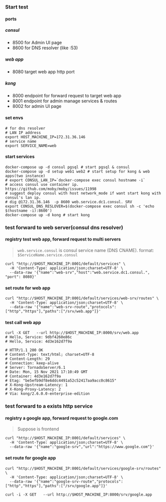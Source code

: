 ### Start test

#### ports
##### consul
- 8500 for Admin UI page
- 8600 for DNS resolver (like :53)
##### web app
- 8080 target web app http port
##### kong
- 8000 endpoint for forward request to target web app
- 8001 endpoint for admin manage services & routes
- 8002 for admin UI page


#### set envs

```
# for dns resolver
# LAN IP address
export HOST_MACHINE_IP=172.31.36.146
# service name
export SERVICE_NAME=web
```

#### start services

```
docker-compose up -d consul pgsql # start pgsql & consul
docker-compose up -d setup web1 web2 # start setup for kong & web apps(two instance)
# export CONSUL_LAN_IP=`docker-compose exec consul hostname -i`
# access consul use container ip. https://github.com/moby/moby/issues/11998
# suggest deploy consul with host network_mode if want start kong with consul's lan ip.
# dig @172.31.36.146  -p 8600 web.service.dc1.consul. SRV
export CONSUL_DNS_RESLOVER=$(docker-compose exec consul sh -c 'echo $(hostname -i):8600')
docker-compose up -d kong # start kong

```

### test forward to web server(consul dns resolver)

#### registry test web app, forward request to multi servers
> `web.service.consul` is consul service name (DNS CNAME). format: `$ServiceName.service.consul`

```
curl "http://$HOST_MACHINE_IP:8001/default/services" \
  -H 'Content-Type: application/json;charset=UTF-8' \
  --data-raw '{"name":"web-srv","host":"web.service.dc1.consul.", "port": 8080}'
```

#### set route for web app
```
curl "http://$HOST_MACHINE_IP:8001/default/services/web-srv/routes" \
  -H 'Content-Type: application/json;charset=UTF-8' \
  --data-raw '{"name":"web-srv-route","protocols":["http","https"],"paths":["/srv/web.app"]}'
```

#### test call web app
```
curl -X GET   --url http://$HOST_MACHINE_IP:8000/srv/web.app
# Hello, Service: 9dbf4260e86c
# Hello, Service: 4d3e162d7f9a

# HTTP/1.1 200 OK
# Content-Type: text/html; charset=UTF-8
# Content-Length: 29
# Connection: keep-alive
# Server: TornadoServer/6.1
# Date: Mon, 15 Nov 2021 17:10:49 GMT
# Container: 4d3e162d7f9a
# Etag: "be5efb9df8e6ddc4491a52c52417aa9acc0c8615"
# X-Kong-Upstream-Latency: 1
# X-Kong-Proxy-Latency: 2
# Via: kong/2.6.0.0-enterprise-edition
```


### test forward to a exists http service
#### registry a google app, forward request to google.com
> Suppose is frontend

```
curl "http://$HOST_MACHINE_IP:8001/default/services" \
  -H 'Content-Type: application/json;charset=UTF-8' \
  --data-raw '{"name":"google-srv","url":"https://www.google.com"}'
```

#### set route for google app
```
curl "http://$HOST_MACHINE_IP:8001/default/services/google-srv/routes" \
  -H 'Content-Type: application/json;charset=UTF-8' \
  --data-raw '{"name":"google-srv-route","protocols":["http","https"],"paths":["/srv/google.app"]}'
```

```
curl -i -X GET   --url http://$HOST_MACHINE_IP:8000/srv/google.app
```
